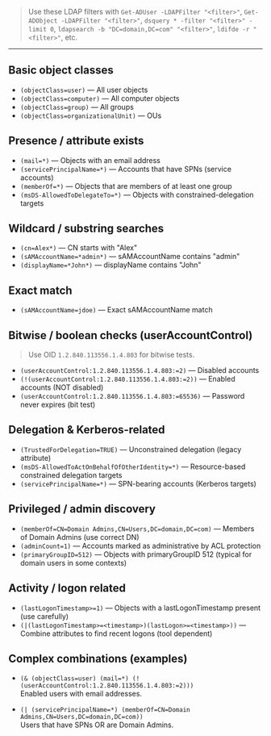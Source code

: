 > Use these LDAP filters with `Get-ADUser -LDAPFilter "<filter>"`, `Get-ADObject -LDAPFilter "<filter>"`, `dsquery * -filter "<filter>" -limit 0`, `ldapsearch -b "DC=domain,DC=com" "<filter>"`, `ldifde -r "<filter>"`, etc.

---

## Basic object classes
- `(objectClass=user)` — All user objects  
- `(objectClass=computer)` — All computer objects  
- `(objectClass=group)` — All groups  
- `(objectClass=organizationalUnit)` — OUs

## Presence / attribute exists
- `(mail=*)` — Objects with an email address  
- `(servicePrincipalName=*)` — Accounts that have SPNs (service accounts)  
- `(memberOf=*)` — Objects that are members of at least one group  
- `(msDS-AllowedToDelegateTo=*)` — Objects with constrained-delegation targets

## Wildcard / substring searches
- `(cn=Alex*)` — CN starts with "Alex"  
- `(sAMAccountName=*admin*)` — sAMAccountName contains "admin"  
- `(displayName=*John*)` — displayName contains "John"

## Exact match
- `(sAMAccountName=jdoe)` — Exact sAMAccountName match

## Bitwise / boolean checks (userAccountControl)
> Use OID `1.2.840.113556.1.4.803` for bitwise tests.
- `(userAccountControl:1.2.840.113556.1.4.803:=2)` — Disabled accounts  
- `(!(userAccountControl:1.2.840.113556.1.4.803:=2))` — Enabled accounts (NOT disabled)  
- `(userAccountControl:1.2.840.113556.1.4.803:=65536)` — Password never expires (bit test)

## Delegation & Kerberos-related
- `(TrustedForDelegation=TRUE)` — Unconstrained delegation (legacy attribute)  
- `(msDS-AllowedToActOnBehalfOfOtherIdentity=*)` — Resource-based constrained delegation targets  
- `(servicePrincipalName=*)` — SPN-bearing accounts (Kerberos targets)

## Privileged / admin discovery
- `(memberOf=CN=Domain Admins,CN=Users,DC=domain,DC=com)` — Members of Domain Admins (use correct DN)  
- `(adminCount=1)` — Accounts marked as administrative by ACL protection  
- `(primaryGroupID=512)` — Objects with primaryGroupID 512 (typical for domain users in some contexts)

## Activity / logon related
- `(lastLogonTimestamp>=1)` — Objects with a lastLogonTimestamp present (use carefully)  
- `(|(lastLogonTimestamp>=<timestamp>)(lastLogon>=<timestamp>))` — Combine attributes to find recent logons (tool dependent)

## Complex combinations (examples)
- `(& (objectClass=user) (mail=*) (!(userAccountControl:1.2.840.113556.1.4.803:=2)))`  
  Enabled users with email addresses.

- `(| (servicePrincipalName=*) (memberOf=CN=Domain Admins,CN=Users,DC=domain,DC=com))`  
  Users that have SPNs OR are Domain Admins.
